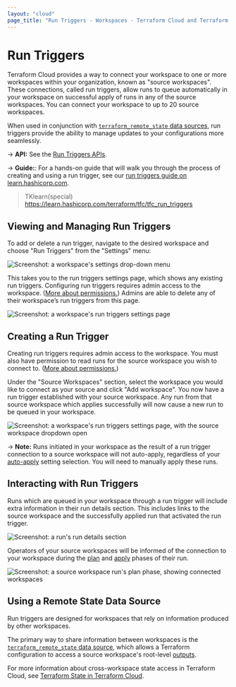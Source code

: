 ```yaml
---
layout: "cloud"
page_title: "Run Triggers - Workspaces - Terraform Cloud and Terraform Enterprise"
---
```


# Run Triggers

Terraform Cloud provides a way to connect your workspace to one or more workspaces within your organization, known as "source workspaces". These connections, called run triggers, allow runs to queue automatically in your workspace on successful apply of runs in any of the source workspaces. You can connect your workspace to up to 20 source workspaces.

When used in conjunction with [`terraform_remote_state` data sources](/docs/providers/terraform/d/remote_state.html), run triggers provide the ability to manage updates to your configurations more seamlessly.

-> **API:** See the [Run Triggers APIs](../api/run-triggers.html).

-> **Guide:**: For a hands-on guide that will walk you through the process of creating and using a run trigger, see our [run triggers guide on
learn.hashicorp.com](https://learn.hashicorp.com/terraform/tfc/tfc_run_triggers?utm_source=WEBSITE&utm_medium=WEB_IO&utm_offer=ARTICLE_PAGE&utm_content=DOCS).

> TKlearn(special) https://learn.hashicorp.com/terraform/tfc/tfc_run_triggers

## Viewing and Managing Run Triggers

To add or delete a run trigger, navigate to the desired workspace and choose "Run Triggers" from the "Settings" menu:

![Screenshot: a workspace's settings drop-down menu](./images/run-triggers-workspace-settings.png)

This takes you to the run triggers settings page, which shows any existing run triggers. Configuring run triggers requires admin access to the workspace. ([More about permissions.](/docs/cloud/users-teams-organizations/permissions.html)) Admins are able to delete any of their workspace’s run triggers from this page.

[permissions-citation]: #intentionally-unused---keep-for-maintainers

![Screenshot: a workspace's run triggers settings page](./images/run-triggers-index.png)

## Creating a Run Trigger

Creating run triggers requires admin access to the workspace. You must also have permission to read runs for the source workspace you wish to connect to. ([More about permissions.](/docs/cloud/users-teams-organizations/permissions.html))

[permissions-citation]: #intentionally-unused---keep-for-maintainers

Under the "Source Workspaces" section, select the workspace you would like to connect as your source and click "Add workspace". You now have a run trigger established with your source workspace. Any run from that source workspace which applies successfully will now cause a new run to be queued in your workspace.

![Screenshot: a workspace's run triggers settings page, with the source workspace dropdown open](./images/run-triggers-index-source-workspace-dropdown.png)

-> **Note:** Runs initiated in your workspace as the result of a run trigger connection to a source workspace will not auto-apply, regardless of your [auto-apply](/docs/cloud/workspaces/settings.html#auto-apply-and-manual-apply) setting selection. You will need to manually apply these runs.

## Interacting with Run Triggers

Runs which are queued in your workspace through a run trigger will include extra information in their run details section. This includes links to the source workspace and the successfully applied run that activated the run trigger.

![Screenshot: a run's run details section](./images/run-triggers-run-details.png)

Operators of your source workspaces will be informed of the connection to your workspace during the [plan](/docs/glossary.html#plan-noun-1-) and [apply](/docs/glossary.html#apply-noun-) phases of their run.

![Screenshot: a source workspace run's plan phase, showing connected workspaces](./images/run-triggers-run-plan-apply-phases.png)

## Using a Remote State Data Source

Run triggers are designed for workspaces that rely on information produced by other workspaces.

The primary way to share information between workspaces is the [`terraform_remote_state` data source](/docs/providers/terraform/d/remote_state.html), which allows a Terraform configuration to access a source workspace's root-level [outputs](/docs/configuration/outputs.html).

For more information about cross-workspace state access in Terraform Cloud, see [Terraform State in Terraform Cloud](./state.html).
